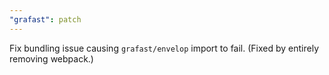 ```yaml
---
"grafast": patch
---
```


Fix bundling issue causing `grafast/envelop` import to fail. (Fixed by entirely
removing webpack.)
